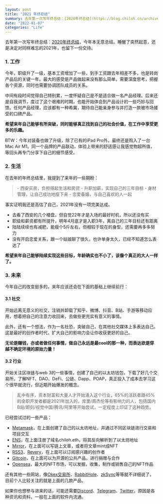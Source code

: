 ```yaml
---
layout: post
title: "2021 年终总结"
summary: 去年第一次写年终总结：[2020年终总结](https://blog.chiloh.cn/archives/2020-end-words.html)，今年本无意总结。睡醒了突然起意，还是决定对同样难忘的2021年，也留下一份交待。
date: "2022-01-07"
categories: "Life"
---
```


去年第一次写年终总结：[2020年终总结](https://blog.chiloh.cn/2020-12-30/2020-end-words.html)，今年本无意总结。睡醒了突然起意，还是决定对同样难忘的2021年，也留下一份交待。

### 1\. 工作

今年，职级升了一级，基本工资增加了一些，到手工资跟去年相差不多，也是转岗产品后的关键一年。最大的感受是产品做起来没有那么简单，需要深度思考，把握各个资源，同时也需要协调团队成员的关系。

中间有段时间觉得自己特别累，一度怀疑自己是不是适合做一名产品经理。后来还是自我调节，度过了这个艰难的时期，也能开始体会到产品设计的一些巧妙与回馈。任何产品经理，应该都有一种希冀，期待自己能亲身参与并打造一款被市场接受的口碑产品。

**希望来年自己能够有所突破，同时能够真正找到自己的社会价值，在工作中享受更多的乐趣。**

BTW：今年对装备也做了升级，除了已有的iPad Pro外，最终还是购入了一台Mac Air M1。同一个品牌的产品联动，体验上带来的舒适感让我感觉物超所值，等回头再专门分享下自己的细节感受。

### 2\. 生活

在去年的年终总结里，我提到了来年的一些期盼：

> \- 西安买房，负担得起生活和房贷 - 升职加薪，实现自己的三年目标 - 身材管理，让自己成功地瘦下来 - 恋爱备婚，与自己喜欢的人一起

事实证明我还是高估了自己，2021年没有一项完美达成。

- 去看了西安的几个楼盘，但自觉22年才是入场的最好时机，所以还没有买
- 职级和薪资都有所提升，明年4月底才是入职3年，离自己的三年目标还有距离
- 陆陆续续也有减肥，能瘦个5斤左右，但相较于现在的身型，还需要再多多努力
- 没有开启恋爱关系，跟一个姑娘聊了很久，也许单身太久，已经不知道怎么表达了

**希望来年自己能够陆续实现这些目标，年龄确实也不小了，该像个真正的大人一样了。**

### 3\. 未来

今年自己的改变挺多的，来年应该还会在下面的基础上继续前行：

#### 3.1 社交

开始远离无意义的社交，注销并卸载了知乎、微博、抖音、B站、手游等移动应用，想着把自己的注意力收回来，去做些更充实有意义的事情。

此外，还有一个想法，作为一名社恐，突破自己，在其他社交媒体上多表达自己。这是最好的创作者时代，扩大自己的影响力会让你收获更好的自己。

**无论是赚钱，亦或者做任何事情，做自己永远是最cool的那一种，而表达欲是穿越不确定环境的原始力量！**

#### 3.2 行业

开始关注区块链与web 3的一些事情，创建了自己的以太坊钱包，下载了好几个交易所，了解NFT、DAO、DeFi、公链、Dapp、POAP，真正投入了成本去学习这个很早就流行，但近期开始爆发的概念。

> 乱中有序，资本财富和大量人才开始涌入这个行业，65%的活跃者跟45%的全职开发者都是2021年加入的，库里/周杰伦等有影响力的人，包括国内B站/即刻/视觉中国/腾讯/阿里等开始尝试，一定程度上印证了这种趋势。

已经尝试过的一些产品：

- [Metamask](https://metamask.io/)，在上面创建了自己的以太坊地址，并通过不同区块链进行交易和项目交互
- [ENS](https://ens.domains/)，在上面注册了域名chiloh.eth，将其反向解析到了以太坊地址
- [Mirror](https://mirror.xyz/)，在上面可以写链上文章，或者将文章mint成NFT
- [RSS3](https://rss3.bio/)、[Revery](https://revery.so/)，在上面可以订阅感兴趣的创作者
- [Gitcoin](https://gitcoin.co/)，在上面可以为开源的公共产品，进行捐赠与合作
- [Opensea](https://opensea.io/)，最大的NFT市场，可以发掘，收集，制作或销售自己的NFT作品

还有其他一些网站，像[Okex交易所](https://www.okex.com/)、[RabbitHole](https://app.rabbithole.gg/)、[zkSync](https://zksync.io/)等等就不详细说了，目前个人比较关注的就是上面的几款产品。

如果你也想参与进来的话，可能还需要[Discord](https://discord.com/)、[Telegram](https://telegram.org/)、[Twitter](https://twitter.com/)，原因是各种资讯和资料，一般在上面的软件内流通。
